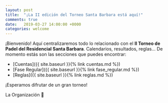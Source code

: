 ```yaml
---
layout: post
title:  "¡La II edición del Torneo Santa Barbara está aquí!"
comments: true
date:   2019-03-27 14:00:00 +0000
categories: welcome
---
```


¡Bienvenido! Aquí centralizaremos todo lo relacionado con el **II Torneo de Padel del Residencial Santa Barbara**. Calendarios, resultados, reglas... De momento estás son las secciones que puedes encontrar:

* [Cuentas]({{ site.baseurl }}{% link cuentas.md %})
* [Fase Regular]({{ site.baseurl }}{% link fase_regular.md %})
* [Reglas]({{ site.baseurl }}{% link reglas.md %})

¡Esperamos difrutar de un gran torneo!

La Organización 🎾
